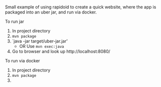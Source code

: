 
Small example of using rapidoid to create a quick website, where the app is packaged into an uber jar, and run via docker.


To run jar

1. In project directory
2. `mvn package`
3. `java -jar target/uber-jar.jar'
    - OR Use  `mvn exec:java`
4. Go to browser and look up http://localhost:8080/

To run via docker

1. In project directory
2. `mvn package`
3.